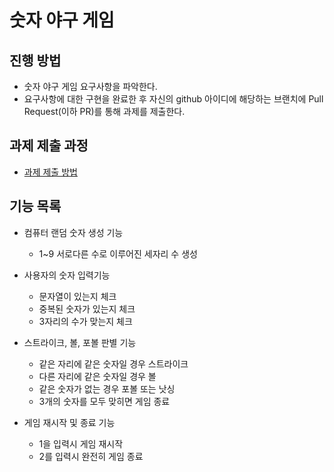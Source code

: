 # 숫자 야구 게임

## 진행 방법

* 숫자 야구 게임 요구사항을 파악한다.
* 요구사항에 대한 구현을 완료한 후 자신의 github 아이디에 해당하는 브랜치에 Pull Request(이하 PR)를 통해 과제를 제출한다.

## 과제 제출 과정

* [과제 제출 방법](https://github.com/next*step/nextstep*docs/tree/master/precourse)

## 기능 목록

* 컴퓨터 랜덤 숫자 생성 기능
    * 1~9 서로다른 수로 이루어진 세자리 수 생성


* 사용자의 숫자 입력기능
    * 문자열이 있는지 체크
    * 중복된 숫자가 있는지 체크
    * 3자리의 수가 맞는지 체크


* 스트라이크, 볼, 포볼 판별 기능
    * 같은 자리에 같은 숫자일 경우 스트라이크
    * 다른 자리에 같은 숫자일 경우 볼
    * 같은 숫자가 없는 경우 포볼 또는 낫싱
    * 3개의 숫자를 모두 맞히면 게임 종료


* 게임 재시작 및 종료 기능
    * 1을 입력시 게임 재시작
    * 2를 입력시 완전히 게임 종료
